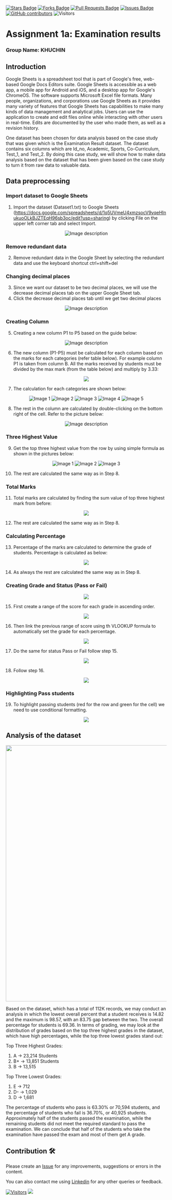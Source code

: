 <a href="https://github.com/drshahizan/BDM/stargazers"><img src="https://img.shields.io/github/stars/drshahizan/BDM" alt="Stars Badge"/></a>
<a href="https://github.com/drshahizan/BDM/network/members"><img src="https://img.shields.io/github/forks/drshahizan/BDM" alt="Forks Badge"/></a>
<a href="https://github.com/drshahizan/BDM/pulls"><img src="https://img.shields.io/github/issues-pr/drshahizan/BDM" alt="Pull Requests Badge"/></a>
<a href="https://github.com/drshahizan/BDM"><img src="https://img.shields.io/github/issues/drshahizan/BDM" alt="Issues Badge"/></a>
<a href="https://github.com/drshahizan/BDM/graphs/contributors"><img alt="GitHub contributors" src="https://img.shields.io/github/contributors/drshahizan/BDM?color=2b9348"></a>
![Visitors](https://api.visitorbadge.io/api/visitors?path=https%3A%2F%2Fgithub.com%2Fdrshahizan%2BDM&labelColor=%23d9e3f0&countColor=%23697689&style=flat)

# Assignment 1a: Examination results

### Group Name: KHUCHIN

## Introduction

Google Sheets is a spreadsheet tool that is part of Google's free, web-based Google Docs Editors suite. Google Sheets is accessible as a web app, a mobile app for Android and iOS, and a desktop app for Google's ChromeOS. The software supports Microsoft Excel file formats. Many people, organizations, and corporations use Google Sheets as it provides many variety of features that Google Sheets has capabilities to make many kinds of data management and analytical jobs. Users can use the application to create and edit files online while interacting with other users in real-time. Edits are documented by the user who made them, as well as a revision history. 

One dataset has been chosen for data analysis based on the case study that was given which is the Examination Result dataset. The dataset contains six columns which are Id_no, Academic, Sports, Co-Curriculum, Test_1, and Test_2. By doing this case study, we will show how to make data analysis based on the dataset that has been given based on the case study to turn it from raw data to valuable data.

## Data preprocessing

### Import dataset to Google Sheets
1. Import the dataset (Dataset1.txt) to Google Sheets (https://docs.google.com/spreadsheets/d/1q5UVmeU4xmzsocV9yqeHlnukuoOLkBJZTEqH96sb3oc/edit?usp=sharing) by clicking File on the upper left corner tab and select Import.
<div align="center">
  <img src="https://github.com/drshahizan/HPDP/blob/main/assignment/submission/ass1/KHUCHIN/case_study1a/DP1.png" alt="Image description">
</div>

### Remove redundant data
2. Remove redundant data in the Google Sheet by selecting the redundant data and use the keyboard shortcut ctrl+shift+del

### Changing decimal places
3. Since we want our dataset to be two decimal places, we will use the decrease decimal places tab on the upper Google Sheet tab.
4. Click the  decrease decimal places tab until we get two decimal places
<div align="center">
  <img src="https://github.com/drshahizan/HPDP/blob/main/assignment/submission/ass1/KHUCHIN/case_study1a/DP2.png" alt="Image description">
</div>


### Creating Column
5. Creating a new column P1 to P5 based on the guide below:
<div align="center">
  <img src="https://github.com/drshahizan/HPDP/assets/118237589/930d3b47-d949-4e3e-b009-d7a1d859e3de" alt="Image description">
</div>

6. The new column (P1-P5) must be calculated for each column based on the marks for each categories (refer table below). For example column P1 is taken from column B. All the marks received by students must be divided by the max mark (from the table below) and multiply by 3.33:
<div align="center">   
<img src ="https://github.com/drshahizan/HPDP/assets/118237589/ea1f8809-23da-4b1b-83fa-60c3ec258483">
</div>

7. The calculation for each categories are shown below:
   
<div align="center">
  <img src="https://github.com/drshahizan/HPDP/assets/118237589/ebb52714-55fa-43e2-9a14-4947664b7021" alt="Image 1">
  <img src="https://github.com/drshahizan/HPDP/assets/118237589/4f6e014c-52ff-4571-b71a-fc0cb91888fc" alt="Image 2">
  <img src="https://github.com/drshahizan/HPDP/assets/118237589/09d18afe-cb57-499d-b7d9-02df23d9b94c" alt="Image 3">
  <img src="https://github.com/drshahizan/HPDP/assets/118237589/38a1450e-cf9f-4225-b19e-9d6e4f8df2dd" alt="Image 4">
  <img src="https://github.com/drshahizan/HPDP/assets/118237589/31da351c-0dd5-4f82-b709-0c5627be809a" alt="Image 5">
</div>


8. The rest in the column are calculated by double-clicking on the bottom right of the cell. Refer to the picture below:

<div align="center">
  <img src="https://github.com/drshahizan/HPDP/assets/118237589/ed360a0c-6810-46e1-8f6e-ae001d2b657a" alt="Image description">
</div>

### Three Highest Value

9. Get the top three highest value from the row by using simple formula as shown in the pictures below:

<div align="center">
    <img src="https://github.com/drshahizan/HPDP/assets/118237589/0911bd5e-4a5c-4804-82bb-017498677259" alt="Image 1">
    <img src="https://github.com/drshahizan/HPDP/assets/118237589/b37210a4-d4de-426e-8326-7f65ee782056" alt="Image 2">
    <img src="https://github.com/drshahizan/HPDP/assets/118237589/769ed382-82f9-41d1-acb3-2e6c230da1f0" alt="Image 3">
  </div>

10. The rest are calculated the same way as in Step 8.

### Total Marks
11. Total marks are calculated by finding the sum value of top three highest mark from before:

<div align="center">
<img src="https://github.com/drshahizan/HPDP/assets/118237589/4f5b6c79-e1ca-4b11-8baf-5b2c7a9f2e18">
</div>

12. The rest are calculated the same way as in Step 8.

### Calculating Percentage

13. Percentage of the marks are calculated to determine the grade of students. Percentage is calculated as below:
    

<div align="center">   
<img src ="https://github.com/drshahizan/HPDP/assets/118237589/4383a63c-8d12-46be-8b06-5b66a6d9c138">
</div>

14. As always the rest are calculated the same way as in Step 8.

### Creating Grade and Status (Pass or Fail)

<div align="center">   
<img src ="https://github.com/drshahizan/HPDP/assets/118237589/6d68f4f9-3f51-4433-9b1e-fff413da5bc6">
</div>



15. First create a range of the score for each grade in ascending order.

<div align="center">   
<img src ="https://github.com/drshahizan/HPDP/assets/118237589/95f820d7-d24e-4a43-8a0e-dc8667f70760">
</div>

16. Then link the previous range of score using th VLOOKUP formula to automatically set the grade for each percentage.

<div align="center">   
<img src ="https://github.com/drshahizan/HPDP/assets/118237589/e13162bb-0c74-4807-92af-a298945a8288">
</div>

17. Do the same for status Pass or Fail follow step 15.

<div align="center">   
<img src ="https://github.com/drshahizan/HPDP/assets/118237589/de80c17d-b232-4c9e-9c6d-868182a93f68">
</div>

18. Follow step 16.

<div align="center">   
<img src ="https://github.com/drshahizan/HPDP/assets/118237589/905b9b10-18e9-4da0-88ab-d5b83426fa3d">
</div>

### Highlighting Pass students

19. To highlight passing students (red for the row and green for the cell) we need to use conditional formatting.

<div align="center">   
<img src ="https://github.com/drshahizan/HPDP/assets/118237589/6eef88f0-68a0-4921-a2c3-49cdfae7ef2c">
</div>







## Analysis of the dataset

<div id="Google_Sheet_Dashboard" align="center">
<img src="https://github.com/drshahizan/HPDP/blob/main/assignment/submission/ass1/KHUCHIN/case_study1a/Google_Sheet_Dashboard.png" width="800"/>
</div>

Based on the dataset, which has a total of 112K records, we may conduct an analysis in which the lowest overall percent that a student receives is 14.82 and the maximum is 98.57, with an 83.75 gap between the two. The overall percentage for students is 69.36. In terms of grading, we may look at the distribution of grades based on the top three highest grades in the dataset, which have high percentages, while the top three lowest grades stand out:

Top Three Highest Grades:
1. A → 23,214 Students
2. B+ → 13,851 Students
3. B → 13,515

Top Three Lowest Grades:
1. E → 712
2. D- → 1,029 
3. D → 1,681

The percentage of students who pass is 63.30% or 70,594 students, and the percentage of students who fail is 36.70%, or 40,925 students. Approximately half of the students passed the examination, while the remaining students did not meet the required standard to pass the examination. We can conclude that half of the students who take the examination have passed the exam and most of them get A grade.


## Contribution 🛠️
Please create an [Issue](https://github.com/drshahizan/BDM/issues) for any improvements, suggestions or errors in the content.

You can also contact me using [Linkedin](https://www.linkedin.com/in/drshahizan/) for any other queries or feedback.

[![Visitors](https://api.visitorbadge.io/api/visitors?path=https%3A%2F%2Fgithub.com%2Fdrshahizan&labelColor=%23697689&countColor=%23555555&style=plastic)](https://visitorbadge.io/status?path=https%3A%2F%2Fgithub.com%2Fdrshahizan)
![](https://hit.yhype.me/github/profile?user_id=81284918)


